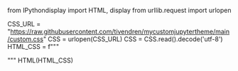 from IPythondisplay import HTML, display
from urllib.request import urlopen

CSS_URL = "https://raw.githubusercontent.com/tivendren/mycustomjupytertheme/main/custom.css"
CSS = urlopen(CSS_URL)
CSS = CSS.read().decode('utf-8')
HTML_CSS = f"""
<style>
{CSS}
</style>
"""
HTML(HTML_CSS)
